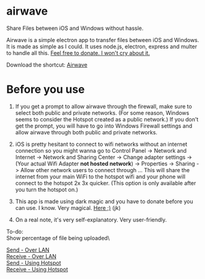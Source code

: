 # airwave
Share Files between iOS and Windows without hassle.

Airwave is a simple electron app to transfer files between iOS and Windows. It is made as simple as I could. It uses node.js, electron, express and multer to handle all this.
[Feel free to donate. I won't cry about it.](https://paypal.me/thurasw)

Download the shortcut:  [Airwave](https://routinehub.co/shortcut/4955)



# Before you use

1. If you get a prompt to allow airwave through the firewall, make sure to select both public and private networks. (For some reason, Windows seems to consider the Hotspot created as a public network.)
If you don't get the prompt, you will have to go into Windows Firewall settings and allow airwave through both public and private networks.

2. iOS is pretty hesitant to connect to wifi networks without an internet connection so you might wanna go to Control Panel -> Network and Internet -> Network and Sharing Center -> Change adapter settings -> (Your actual Wifi Adapter **not hosted network**) -> Properties -> Sharing -> Allow other network users to connect through ...
This will share the internet from your main WiFi to the hotspot wifi and your phone will connect to the hotspot 2x 3x quicker. (This option is only available after you turn the hotspot on.)

3. This app is made using dark magic and you have to donate before you can use. I know. Very magical. [Here ;)](https://paypal.me/thurasw) (jk)

4. On a real note, it's very self-explanatory. Very user-friendly.

To-do:\
Show percentage of file being uploaded\

[Send - Over LAN](https://www.icloud.com/shortcuts/0a71151411274384977d6a636075cbd0)  
[Receive - Over LAN](https://www.icloud.com/shortcuts/7459e65af6854bdcac10ef7f79f7f25a)  
[Send - Using Hotspot](https://www.icloud.com/shortcuts/8cc6185536944118854a67e5eb833b42)  
[Receive - Using Hotspot](https://www.icloud.com/shortcuts/efa9ef4d9b1b4dc794f9763179fad6ee)  
